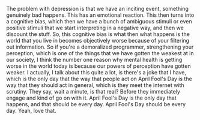  The problem with depression is that we have an inciting event, something genuinely bad happens. This has an emotional reaction. This then turns into a cognitive bias, which then we have a bunch of ambiguous stimuli or even positive stimuli that we start interpreting in a negative way, and then we discount the stuff. So, this cognitive bias is what then what happens is the world that you live in becomes objectively worse because of your filtering out information. So if you're a demoralized programmer, strengthening your perception, which is one of the things that we have gotten the weakest at in our society, I think the number one reason why mental health is getting worse in the world today is because our powers of perception have gotten weaker. I actually, I talk about this quite a lot, is there's a joke that I have, which is the only day that the way that people act on April Fool's Day is the way that they should act in general, which is they meet the internet with scrutiny. They say, wait a minute, is that real? Before they immediately engage and kind of go on with it. April Fool's Day is the only day that happens, and that should be every day. April Fool's Day should be every day. Yeah, love that.